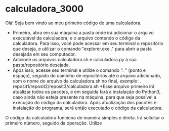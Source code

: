# calculadora_3000

 Olá!
 Seja bem vindo ao meu primeiro código de uma calculadora.
 
   * Primeiro, abra em sua máquina a pasta onde irá adicionar o arquivo executável da calculadora, e o arquivo contendo o código da calculadora. Para isso, você pode acessar em seu terminal o repositório que deseja, e utilizar o comando "explorer.exe ." para abrir a pasta desejada em seu computador.
   * Adicione os arquivos calculadora.sh e calculadora.py à sua pasta/repositório desejada.
   * Após isso, acesse seu terminal e utilize o comando ". " (ponto e espaço), seguido do caminho de repositórios até o arquivo adicionado, com o nome do arquivo da calculadora.sh no final, exemplo:
 . reposit1/reposit2/reposit3/calculadora.sh
   *Esse arquivo primeiro irá atualizar todos os pacotes, e em seguida fará a instalação do Python3, caso ainda não esteja presente na máquina, para que seja possível a execução do código da calculadora. Após atualização dos pacotes e instalação do programa, será então executado o código da calculadora.




O código da calculadora funciona de maneira simples e direta.
Irá solicitar o primeiro número, seguido da operação. Utilize
